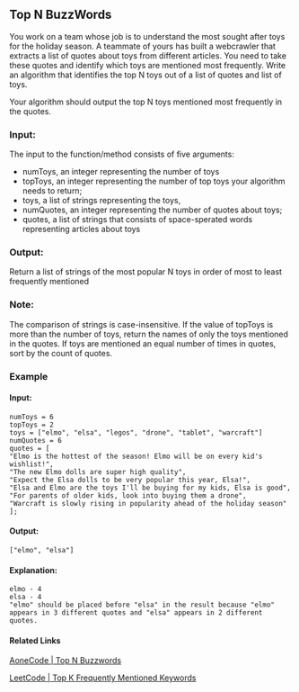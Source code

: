 ## Top N BuzzWords

You work on a team whose job is to understand the most sought after toys for the holiday season. A teammate of yours has built a webcrawler that extracts a list of quotes about toys from different articles. You need to take these quotes and identify which toys are mentioned most frequently. Write an algorithm that identifies the top N toys out of a list of quotes and list of toys.

Your algorithm should output the top N toys mentioned most frequently in the quotes.

### Input:
The input to the function/method consists of five arguments:

* numToys, an integer representing the number of toys
* topToys, an integer representing the number of top toys your algorithm needs to return;
* toys, a list of strings representing the toys,
* numQuotes, an integer representing the number of quotes about toys;
* quotes, a list of strings that consists of space-sperated words representing articles about toys

### Output:
Return a list of strings of the most popular N toys in order of most to least frequently mentioned

### Note:
The comparison of strings is case-insensitive. If the value of topToys is more than the number of toys, return the names of only the toys mentioned in the quotes. If toys are mentioned an equal number of times in quotes, sort by the count of quotes.

### Example
#### Input:
```
numToys = 6
topToys = 2
toys = ["elmo", "elsa", "legos", "drone", "tablet", "warcraft"]
numQuotes = 6
quotes = [
"Elmo is the hottest of the season! Elmo will be on every kid's wishlist!",
"The new Elmo dolls are super high quality",
"Expect the Elsa dolls to be very popular this year, Elsa!",
"Elsa and Elmo are the toys I'll be buying for my kids, Elsa is good",
"For parents of older kids, look into buying them a drone",
"Warcraft is slowly rising in popularity ahead of the holiday season"
];
```
#### Output:
```
["elmo", "elsa"]
```

#### Explanation:
```
elmo - 4
elsa - 4
"elmo" should be placed before "elsa" in the result because "elmo" appears in 3 different quotes and "elsa" appears in 2 different quotes.
```

#### Related Links
[AoneCode | Top N Buzzwords](https://aonecode.com/amazon-online-assessment-top-n-buzzwords)

[LeetCode | Top K Frequently Mentioned Keywords](https://leetcode.com/discuss/interview-question/542597/)
